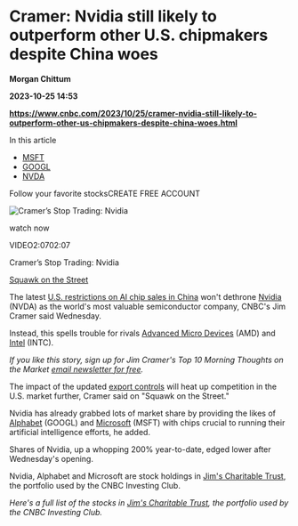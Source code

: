 # Cramer: Nvidia still likely to outperform other U.S. chipmakers despite China woes
**Morgan Chittum**

**2023-10-25 14:53**

**https://www.cnbc.com/2023/10/25/cramer-nvidia-still-likely-to-outperform-other-us-chipmakers-despite-china-woes.html**

In this article

*   [MSFT](https://www.cnbc.com/quotes/MSFT)
*   [GOOGL](https://www.cnbc.com/quotes/GOOGL)
*   [NVDA](https://www.cnbc.com/quotes/NVDA)

Follow your favorite stocksCREATE FREE ACCOUNT

![Cramer’s Stop Trading: Nvidia](https://image.cnbcfm.com/api/v1/image/107322967-1698244284548-1698244047-31743094013-hd.jpg?v=1698244296&w=750&h=422&vtcrop=y)

watch now

VIDEO2:0702:07

Cramer’s Stop Trading: Nvidia

[Squawk on the Street](https://www.cnbc.com/squawk-on-the-street/)

The latest [U.S. restrictions on AI chip sales in China](https://www.cnbc.com/2023/10/24/where-we-stand-on-nvidias-latest-china-update-and-its-potential-foray-into-a-new-processor-market.html) won't dethrone [Nvidia](https://www.cnbc.com/quotes/NVDA/) (NVDA) as the world's most valuable semiconductor company, CNBC's Jim Cramer said Wednesday.

Instead, this spells trouble for rivals [Advanced Micro Devices](https://www.cnbc.com/quotes/AMD/) (AMD) and [Intel](https://www.cnbc.com/quotes/INTC/) (INTC).

_If you like this story, sign up for Jim Cramer's Top 10 Morning Thoughts on the Market_ [_email newsletter for free_](https://www.cnbc.com/jointheclub/?__source=InvestingClub%7Consite%7Cmarketing%7Cinvestingclubsamplearticle%7Cleadgen&amp;tpcc=InvestingClub%7Consite%7Cmarketing%7Cinvestingclubsamplearticle%7Cleadgen)_._

The impact of the updated [export controls](https://www.cnbc.com/2023/10/17/us-bans-export-of-more-ai-chips-including-nvidia-h800-to-china.html) will heat up competition in the U.S. market further, Cramer said on "Squawk on the Street."

Nvidia has already grabbed lots of market share by providing the likes of [Alphabet](https://www.cnbc.com/quotes/GOOGL/) (GOOGL) and [Microsoft](https://www.cnbc.com/quotes/MSFT/) (MSFT) with chips crucial to running their artificial intelligence efforts, he added.

Shares of Nvidia, up a whopping 200% year-to-date, edged lower after Wednesday's opening.

Nvidia, Alphabet and Microsoft are stock holdings in [Jim's Charitable Trust](https://www.cnbc.com/investingclub/charitable-trust/?__source=InvestingClub%7Corganic%7Consite%7Cinvestingclubsamplearticle&amp;tpcc=InvestingClub%7Corganic%7Consite%7Cinvestingclubsamplearticle), the portfolio used by the CNBC Investing Club.

_Here's a full list of the stocks in_ [_Jim's Charitable Trust_](https://www.cnbc.com/investingclub/charitable-trust/?__source=InvestingClub%7Corganic%7Consite%7Cinvestingclubsamplearticle&amp;tpcc=InvestingClub%7Corganic%7Consite%7Cinvestingclubsamplearticle)_, the portfolio used by the CNBC Investing Club._
